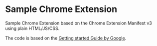# Sample Chrome Extension
Sample Chrome Extension based on the Chrome Extension Manifest v3 using plain 
HTML/JS/CSS.

The code is based on the [Getting started Guide by Google](https://developer.chrome.com/docs/extensions/mv3/getstarted).
